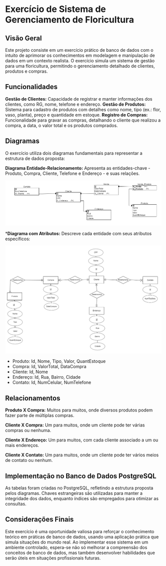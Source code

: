 # Exercício de Sistema de Gerenciamento de Floricultura

## Visão Geral
Este projeto consiste em um exercício prático de banco de dados com o intuito de aprimorar os conhecimentos em modelagem e manipulação de dados em um contexto realista. O exercício simula um sistema de gestão para uma floricultura, permitindo o gerenciamento detalhado de clientes, produtos e compras.

## Funcionalidades
**Gestão de Clientes:** Capacidade de registrar e manter informações dos clientes, como RG, nome, telefone e endereço.
**Gestão de Produtos:** Sistema para cadastro de produtos com detalhes como nome, tipo (ex.: flor, vaso, planta), preço e quantidade em estoque.
**Registro de Compras:** Funcionalidade para gravar as compras, detalhando o cliente que realizou a compra, a data, o valor total e os produtos comprados.

## Diagramas
O exercício utiliza dois diagramas fundamentais para representar a estrutura de dados proposta:

**Diagrama Entidade-Relacionamento:** Apresenta as entidades-chave - Produto, Compra, Cliente, Telefone e Endereço - e suas relações.

![Diagrama Entidade-Relacionamento](./DiagramaExercicioBD.PNG)


***Diagrama com Atributos:** Descreve cada entidade com seus atributos específicos:

![Diagrama Atributo](./ExercicioBD.PNG)


- Produto: Id, Nome, Tipo, Valor, QuantEstoque
- Compra: Id, ValorTotal, DataCompra
- Cliente: Id, Nome
- Endereço: Id, Rua, Bairro, Cidade
- Contato: Id, NumCelular, NumTelefone
  
## Relacionamentos
**Produto X Compra:** Muitos para muitos, onde diversos produtos podem fazer parte de múltiplas compras.

**Cliente X Compra:** Um para muitos, onde um cliente pode ter várias compras ou nenhuma.

**Cliente X Endereço:** Um para muitos, com cada cliente associado a um ou mais endereços.

**Cliente X Contato:** Um para muitos, onde um cliente pode ter vários meios de contato ou nenhum.

## Implementação no Banco de Dados PostgreSQL
As tabelas foram criadas no PostgreSQL, refletindo a estrutura proposta pelos diagramas. Chaves estrangeiras são utilizadas para manter a integridade dos dados, enquanto índices são empregados para otimizar as consultas.

## Considerações Finais
Este exercício é uma oportunidade valiosa para reforçar o conhecimento teórico em práticas de banco de dados, usando uma aplicação prática que simula situações do mundo real. Ao implementar esse sistema em um ambiente controlado, espera-se não só melhorar a compreensão dos conceitos de banco de dados, mas também desenvolver habilidades que serão úteis em situações profissionais futuras.